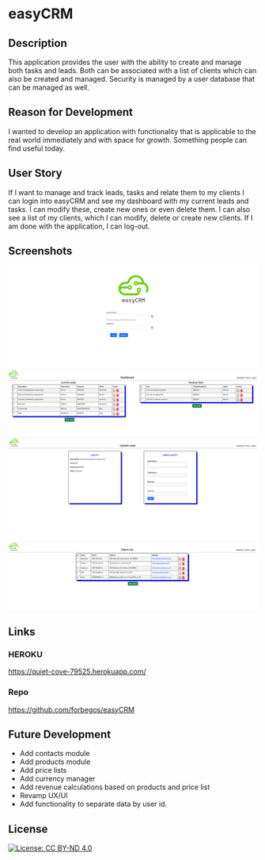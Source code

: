 # easyCRM

## Description

This application provides the user with the ability to create and manage both tasks and leads. Both can be associated with a list of clients which can also be created and managed. Security is managed by a user database that can be managed as well.

## Reason for Development

I wanted to develop an application with functionality that is applicable to the real world immediately and with space for growth. Something people can find useful today.

## User Story

If I want to manage and track leads, tasks and relate them to my clients I can login into easyCRM and see my dashboard with my current leads and tasks. I can modify these, create new ones or even delete them. I can also see a list of my clients, which I can modify, delete or create new clients. If I am done with the application, I can log-out.

## Screenshots

![](./public/assets/eCRMScreenShot1.png)
![](./public/assets/eCRMScreenShot2.png)
![](./public/assets/eCRMScreenShot3.png)
![](./public/assets/eCRMScreenShot4.png)

## Links

### HEROKU

https://quiet-cove-79525.herokuapp.com/

### Repo

https://github.com/forbegos/easyCRM

## Future Development

- Add contacts module
- Add products module
- Add price lists
- Add currency manager
- Add revenue calculations based on products and price list
- Revamp UX/UI
- Add functionality to separate data by user id.

## License

[![License: CC BY-ND 4.0](https://licensebuttons.net/l/by-nd/4.0/80x15.png)](https://creativecommons.org/licenses/by-nd/4.0/)
